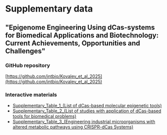 # Supplementary data
## "Epigenome Engineering Using dCas-systems for Biomedical Applications and Biotechnology: Current Achievements, Opportunities and Challenges"


### GitHub repository
[https://github.com/intbio/Kovalev_et_al_2025](https://github.com/intbio/Kovalev_et_al_2025)

### Interactive materials
- [Supplementary_Table_1_(List of dCas-based molecular epigenetic tools)](ST1)
- [Supplementary_Table_2_(List of studies with application of dCas-based tools for biomedical problems)](ST2)
- [Supplementary_Table_3_(Engineering industrial microorganisms with altered metabolic pathways using CRISPR-dCas Systems)](ST3)
